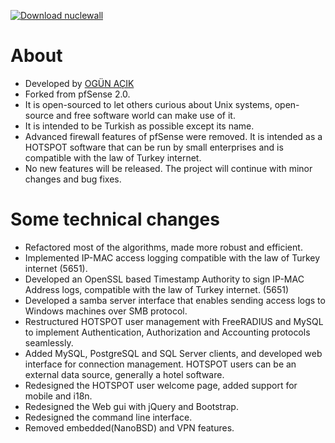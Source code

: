 [![Download nuclewall](https://img.shields.io/sourceforge/dt/nuclewall.svg)](https://sourceforge.net/projects/nuclewall/files/latest/download)
# About

- Developed by [OGÜN AÇIK](https://acik.me)
- Forked from pfSense 2.0.
- It is open-sourced to let others curious about Unix systems, open-source and free software world can make use of it.
- It is intended to be Turkish as possible except its name.
- Advanced firewall features of pfSense were removed. It is intended as a HOTSPOT software that can be run by small enterprises and is compatible with the law of Turkey internet.
- No new features will be released. The project will continue with minor changes and bug fixes.


# Some technical changes

- Refactored most of the algorithms, made more robust and efficient.
- Implemented IP-MAC access logging compatible with the law of Turkey internet (5651).
- Developed an OpenSSL based Timestamp Authority to sign IP-MAC Address logs, compatible with the law of Turkey internet. (5651)
- Developed a samba server interface that enables sending access logs to Windows machines over SMB protocol.
- Restructured HOTSPOT user management with FreeRADIUS and MySQL to implement Authentication, Authorization and Accounting protocols seamlessly.
- Added MySQL, PostgreSQL and SQL Server clients, and developed web interface for connection management.
  HOTSPOT users can be an external data source, generally a hotel software.
- Redesigned the HOTSPOT user welcome page, added support for mobile and i18n.
- Redesigned the Web gui with jQuery and Bootstrap.
- Redesigned the command line interface.
- Removed embedded(NanoBSD) and VPN features.
